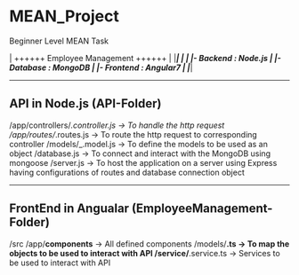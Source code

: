 # MEAN_Project
Beginner Level MEAN Task

| ++++++ Employee Management ++++++ |
|___________________________________|
|                                   |
|- Backend : Node.js                | 
|- Database : MongoDB               |
|- Frontend : Angular7              |
|___________________________________|

-------------------------------------------------------------------------------------------
API in Node.js (API-Folder)
-------------------------------------------------------------------------------------------
/app/controllers/_.controller.js 
	-> To handle the http request 
/app/routes/_.routes.js 
	-> To route the http request to corresponding controller
/models/_.model.js 
	-> To define the models to be used as an object
/database.js 
	-> To connect and interact with the MongoDB using mongoose
/server.js 
	-> To host the application on a server using Express having configurations of routes and database connection object
	
	
	
-------------------------------------------------------------------------------------------
FrontEnd in Angualar (EmployeeManagement-Folder)
-------------------------------------------------------------------------------------------
/src
/app/__components__ 
	-> All defined components
/models/__.ts
	-> To map the objects to be used to interact with API
/service/__.service.ts
	-> Services to be used to interact with API
